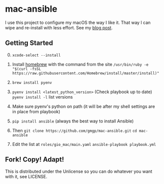 mac-ansible
===========

I use this project to configure my macOS the way I like it. That way I can wipe
and re-install with less effort. See my
[blog post](https://adamj.eu/tech/2019/03/20/how-i-provision-my-macbook-with-ansible/).

Getting Started
---------------

0. `xcode-select --install`
1. Install [homebrew](http://brew.sh/) with the command from the site
   `/usr/bin/ruby -e "$(curl -fsSL https://raw.githubusercontent.com/Homebrew/install/master/install)"`
2. `brew install pyenv`
3. `pyenv install <latest_python_version>` (Check playbook up to date)
   `pyenv install -l` list versions

4. Make sure pyenv's python on path (it will be after my shell settings are in place from playbook)
5. `pip install ansible` (always the best way to install Ansible)
6. Then 
   `git clone https://github.com/gmgp/mac-ansible.git`
   `cd mac-ansible`
7. Edit the list at `roles/gio_mac/main.yaml`
   `ansible-playbook playbook.yml`


Fork! Copy! Adapt!
------------------

This is distributed under the Unlicense so you can do whatever you want with
it, see LICENSE.
